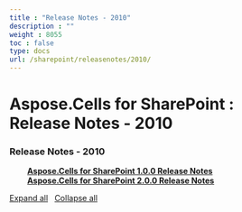 ```yaml
---
title : "Release Notes - 2010" 
description : "" 
weight : 8055 
toc : false
type: docs
url: /sharepoint/releasenotes/2010/
---
```


# Aspose.Cells for SharePoint : Release Notes - 2010


### Release Notes - 2010

&nbsp;&nbsp;&nbsp;&nbsp;&nbsp;&nbsp;&nbsp;&nbsp;[**Aspose.Cells for SharePoint 1.0.0 Release Notes**](https://docs2.aspose.com/cells/sharepoint/releasenotes/2010/aspose.cells+for+sharepoint+1.0.0+release+notes)    
&nbsp;&nbsp;&nbsp;&nbsp;&nbsp;&nbsp;&nbsp;&nbsp;[**Aspose.Cells for SharePoint 2.0.0 Release Notes**](https://docs2.aspose.com/cells/sharepoint/releasenotes/2010/aspose.cells+for+sharepoint+2.0.0+release+notes)    

[Expand all](#)   [Collapse all](#)

           


